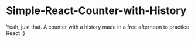 # Simple-React-Counter-with-History
Yeah, just that. A counter with a history made in a free afternoon to practice React ;}
